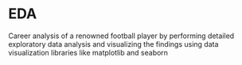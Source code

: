 # EDA
Career analysis of a renowned football player by performing detailed exploratory data analysis and visualizing the findings using data visualization libraries like matplotlib and seaborn
